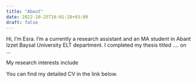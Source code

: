 ```yaml
---
title: "About"
date: 2022-10-25T16:01:28+03:00
draft: false
---
```


Hi, I’m Esra. I’m a currently a research assistant and an MA student in Abant Izzet Baysal University ELT department. I completed my thesis titled ....  on ...

My research interests include

You can find my detailed CV in the link below.